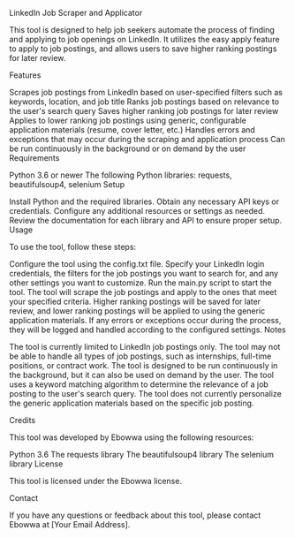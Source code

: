 LinkedIn Job Scraper and Applicator

This tool is designed to help job seekers automate the process of finding and applying to job openings on LinkedIn. It utilizes the easy apply feature to apply to job postings, and allows users to save higher ranking postings for later review.

Features

Scrapes job postings from LinkedIn based on user-specified filters such as keywords, location, and job title
Ranks job postings based on relevance to the user's search query
Saves higher ranking job postings for later review
Applies to lower ranking job postings using generic, configurable application materials (resume, cover letter, etc.)
Handles errors and exceptions that may occur during the scraping and application process
Can be run continuously in the background or on demand by the user
Requirements

Python 3.6 or newer
The following Python libraries: requests, beautifulsoup4, selenium
Setup

Install Python and the required libraries.
Obtain any necessary API keys or credentials.
Configure any additional resources or settings as needed.
Review the documentation for each library and API to ensure proper setup.
Usage

To use the tool, follow these steps:

Configure the tool using the config.txt file. Specify your LinkedIn login credentials, the filters for the job postings you want to search for, and any other settings you want to customize.
Run the main.py script to start the tool.
The tool will scrape the job postings and apply to the ones that meet your specified criteria. Higher ranking postings will be saved for later review, and lower ranking postings will be applied to using the generic application materials.
If any errors or exceptions occur during the process, they will be logged and handled according to the configured settings.
Notes

The tool is currently limited to LinkedIn job postings only.
The tool may not be able to handle all types of job postings, such as internships, full-time positions, or contract work.
The tool is designed to be run continuously in the background, but it can also be used on demand by the user.
The tool uses a keyword matching algorithm to determine the relevance of a job posting to the user's search query.
The tool does not currently personalize the generic application materials based on the specific job posting.

Credits

This tool was developed by Ebowwa using the following resources:

Python 3.6
The requests library
The beautifulsoup4 library
The selenium library
License

This tool is licensed under the Ebowwa license.

Contact

If you have any questions or feedback about this tool, please contact Ebowwa at [Your Email Address].




